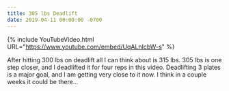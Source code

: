 ```yaml
---
title: 305 lbs Deadlift
date: 2019-04-11 00:00:00 -0700
---
```


{% include YouTubeVideo.html URL="https://www.youtube.com/embed/UqALnIcbW-s" %}

After hitting 300 lbs on deadlift all I can think about is 315 lbs. 305 lbs is one step closer, and I deadlifted it for four reps in this video. Deadlifting 3 plates is a major goal, and I am getting very close to it now. I think in a couple weeks it could be there...
